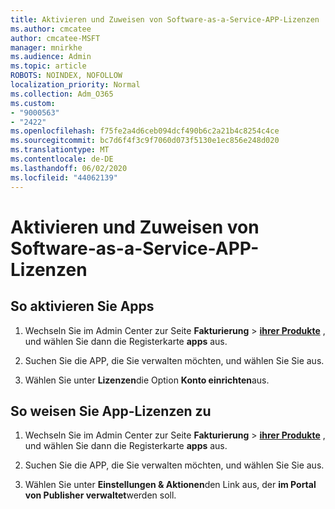 ```yaml
---
title: Aktivieren und Zuweisen von Software-as-a-Service-APP-Lizenzen
ms.author: cmcatee
author: cmcatee-MSFT
manager: mnirkhe
ms.audience: Admin
ms.topic: article
ROBOTS: NOINDEX, NOFOLLOW
localization_priority: Normal
ms.collection: Adm_O365
ms.custom:
- "9000563"
- "2422"
ms.openlocfilehash: f75fe2a4d6ceb094dcf490b6c2a21b4c8254c4ce
ms.sourcegitcommit: bc7d6f4f3c9f7060d073f5130e1ec856e248d020
ms.translationtype: MT
ms.contentlocale: de-DE
ms.lasthandoff: 06/02/2020
ms.locfileid: "44062139"
---
```

# <a name="activate-and-assign-software-as-a-service-app-licenses"></a>Aktivieren und Zuweisen von Software-as-a-Service-APP-Lizenzen 

## <a name="to-activate-apps"></a>So aktivieren Sie Apps

1. Wechseln Sie im Admin Center zur Seite **Fakturierung**  >  **[ihrer Produkte](https://go.microsoft.com/fwlink/p/?linkid=842054)** , und wählen Sie dann die Registerkarte **apps** aus.

2. Suchen Sie die APP, die Sie verwalten möchten, und wählen Sie Sie aus.

3. Wählen Sie unter **Lizenzen**die Option **Konto einrichten**aus.  

## <a name="to-assign-app-licenses"></a>So weisen Sie App-Lizenzen zu

1. Wechseln Sie im Admin Center zur Seite **Fakturierung**  >  **[ihrer Produkte](https://go.microsoft.com/fwlink/p/?linkid=842054)** , und wählen Sie dann die Registerkarte **apps** aus.

2. Suchen Sie die APP, die Sie verwalten möchten, und wählen Sie Sie aus.  

3. Wählen Sie unter **Einstellungen & Aktionen**den Link aus, der **im Portal von Publisher verwaltet**werden soll.